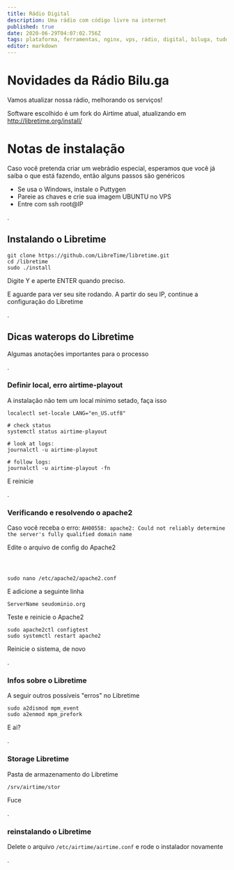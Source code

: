 ```yaml
---
title: Rádio Digital
description: Uma rádio com código livre na internet
published: true
date: 2020-06-29T04:07:02.756Z
tags: plataforma, ferramentas, nginx, vps, rádio, digital, biluga, tudo para sua casa, libretime, ubuntu
editor: markdown
---
```


# Novidades da Rádio Bilu.ga

Vamos atualizar nossa rádio, melhorando os serviços!

Software escolhido é um fork do Airtime atual, atualizando em http://libretime.org/install/

# Notas de instalação
Caso você pretenda criar um webrádio especial, esperamos que você já saiba o que está fazendo, então alguns passos são genéricos

* Se usa o Windows, instale o Puttygen
* Pareie as chaves e crie sua imagem UBUNTU no VPS
* Entre com ssh root@IP


.
## Instalando o Libretime


```text
git clone https://github.com/LibreTime/libretime.git
cd /libretime
sudo ./install
```


Digite Y e aperte  ENTER quando preciso.

E aguarde para ver seu site rodando. A partir do seu IP, continue a configuração do Libretime



.
## Dicas waterops do Libretime
Algumas anotações importantes para o processo

.
### Definir local, erro airtime-playout
A instalação não tem um local mínimo setado, faça isso



```text
localectl set-locale LANG="en_US.utf8"

# check status
systemctl status airtime-playout

# look at logs:
journalctl -u airtime-playout

# follow logs:
journalctl -u airtime-playout -fn
```

E reinicie

.
### Verificando e resolvendo o apache2

Caso você receba o erro: `AH00558: apache2: Could not reliably determine the server's fully qualified domain name`


Edite o arquivo de config do Apache2
```text



sudo nano /etc/apache2/apache2.conf
```

E adicione a seguinte linha
```text
ServerName seudominio.org
```


Teste e reinicie o Apache2
```text
sudo apache2ctl configtest
sudo systemctl restart apache2

```

Reinicie o sistema, de novo

.
### Infos sobre o Libretime

A seguir outros possíveis "erros" no Libretime


```text
sudo a2dismod mpm_event
sudo a2enmod mpm_prefork
```

E ai?

.
### Storage Libretime

Pasta de armazenamento do Libretime


```text
/srv/airtime/stor
```

Fuce

.
### reinstalando o Libretime

Delete o arquivo `/etc/airtime/airtime.conf` e rode o instalador novamente


.